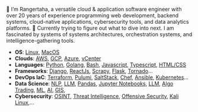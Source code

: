 👋 I’m Rangertaha, a versatile cloud & application software engineer with over 20 years of experience programming web development, backend systems, cloud-native applications, cybersecurity tools, and data analytics platforms. 🌱 Currently trying to figure out what to dive into next. I am fascinated by systems of systems architectures, orchestration systems, and intelligence-gathering tools.

* **OS**: [Linux](), [MacOS]()
* **Clouds**: [AWS](https://aws.amazon.com/), [GCP](https://cloud.google.com/), [Azure](https://azure.microsoft.com), [vCenter](https://www.vmware.com/products/cloud-infrastructure/vcenter)
* **Languages**: [Python](https://www.python.org/), [Golang](), [Bash](), [Javascript](), [Typescript](), [HTML/CSS]()
* **Frameworks**: [Django](), [ReactJs](), [Scrapy](), [Flask](), [Tornado]()...
* **DevOps IaC**: [Terraform](), [Pulumi](), [SaltStack](), [Chef](), [Ansible](), [Kubernetes]()...
* **Data Science**: [NLP](https://www.nltk.org/), [LLM](https://en.wikipedia.org/wiki/Large_language_model), [Pandas](https://pandas.pydata.org/), [Jupyter Notebooks](https://[jupyter](https://jupyter.org/).org/), [LLM](), [Algo Trading](), [ML](), [AI](), [GIS](),
* **Cybersecurity**: [OSINT](), [Threat Intelligence](), [Offensive Security](https://www.offsec.com/), [Kali Linux](),...

